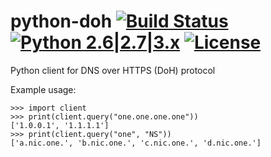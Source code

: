 python-doh [![Build Status](https://api.travis-ci.org/stamparm/python-doh.svg?branch=master)](https://travis-ci.org/stamparm/python-doh) [![Python 2.6|2.7|3.x](https://img.shields.io/badge/python-2.6|2.7|3.x-yellow.svg)](https://www.python.org/) [![License](https://img.shields.io/badge/license-MIT-blue.svg)](https://github.com/stamparm/python-doh/blob/master/LICENSE)
=========

Python client for DNS over HTTPS (DoH) protocol

Example usage:

```
>>> import client
>>> print(client.query("one.one.one.one"))
['1.0.0.1', '1.1.1.1']
>>> print(client.query("one", "NS"))
['a.nic.one.', 'b.nic.one.', 'c.nic.one.', 'd.nic.one.']
```
